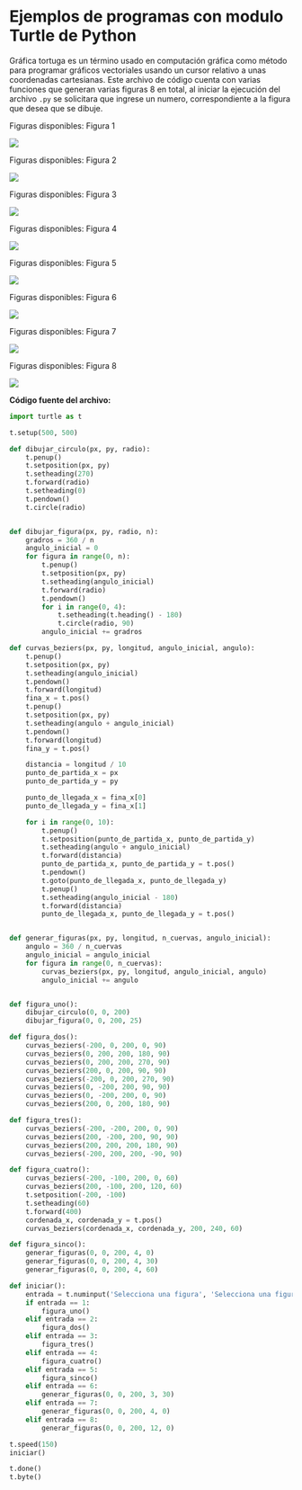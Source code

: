 # Ejemplos de programas con modulo Turtle de Python 

Gráfica tortuga es un término usado en computación gráfica como  método para programar gráficos vectoriales usando un cursor relativo a  unas coordenadas cartesianas. Este archivo de código cuenta con varias funciones que generan varias figuras 8 en total, al iniciar la ejecución del archivo ``.py`` se solicitara que ingrese un numero, correspondiente a la figura que desea que se dibuje.

Figuras disponibles: Figura 1

![](https://github.com/oswaldo-d3v/Ejemplos-Modulo-Turtle-Python/blob/master/Figura%201.PNG)

Figuras disponibles: Figura 2

![](https://github.com/oswaldo-d3v/Ejemplos-Modulo-Turtle-Python/blob/master/Figura%202.PNG)

Figuras disponibles: Figura 3

![](https://github.com/oswaldo-d3v/Ejemplos-Modulo-Turtle-Python/blob/master/Figura%203.PNG)

Figuras disponibles: Figura 4

![](https://github.com/oswaldo-d3v/Ejemplos-Modulo-Turtle-Python/blob/master/Figura%204.PNG)

Figuras disponibles: Figura 5

![](https://github.com/oswaldo-d3v/Ejemplos-Modulo-Turtle-Python/blob/master/Figura%205.PNG)

Figuras disponibles: Figura 6

![](https://github.com/oswaldo-d3v/Ejemplos-Modulo-Turtle-Python/blob/master/Figura%206.PNG)

Figuras disponibles: Figura 7

![](https://github.com/oswaldo-d3v/Ejemplos-Modulo-Turtle-Python/blob/master/Figura%207.PNG)

Figuras disponibles: Figura 8

![](https://github.com/oswaldo-d3v/Ejemplos-Modulo-Turtle-Python/blob/master/Figura%208.PNG)

**Código fuente del archivo:**

```Python
import turtle as t

t.setup(500, 500)

def dibujar_circulo(px, py, radio):
    t.penup()
    t.setposition(px, py)
    t.setheading(270)
    t.forward(radio)
    t.setheading(0)
    t.pendown()
    t.circle(radio)


def dibujar_figura(px, py, radio, n):
    gradros = 360 / n
    angulo_inicial = 0
    for figura in range(0, n):
        t.penup()
        t.setposition(px, py)
        t.setheading(angulo_inicial)
        t.forward(radio)
        t.pendown()
        for i in range(0, 4):
            t.setheading(t.heading() - 180)
            t.circle(radio, 90)
        angulo_inicial += gradros

def curvas_beziers(px, py, longitud, angulo_inicial, angulo):
    t.penup()
    t.setposition(px, py)
    t.setheading(angulo_inicial)
    t.pendown()
    t.forward(longitud)
    fina_x = t.pos()
    t.penup()
    t.setposition(px, py)
    t.setheading(angulo + angulo_inicial)
    t.pendown()
    t.forward(longitud)
    fina_y = t.pos()

    distancia = longitud / 10
    punto_de_partida_x = px
    punto_de_partida_y = py

    punto_de_llegada_x = fina_x[0]
    punto_de_llegada_y = fina_x[1]

    for i in range(0, 10):
        t.penup()
        t.setposition(punto_de_partida_x, punto_de_partida_y)
        t.setheading(angulo + angulo_inicial)
        t.forward(distancia)
        punto_de_partida_x, punto_de_partida_y = t.pos()
        t.pendown()
        t.goto(punto_de_llegada_x, punto_de_llegada_y)
        t.penup()
        t.setheading(angulo_inicial - 180)
        t.forward(distancia)
        punto_de_llegada_x, punto_de_llegada_y = t.pos()


def generar_figuras(px, py, longitud, n_cuervas, angulo_inicial):
    angulo = 360 / n_cuervas
    angulo_inicial = angulo_inicial
    for figura in range(0, n_cuervas):
        curvas_beziers(px, py, longitud, angulo_inicial, angulo)
        angulo_inicial += angulo


def figura_uno():
    dibujar_circulo(0, 0, 200)
    dibujar_figura(0, 0, 200, 25)

def figura_dos():
    curvas_beziers(-200, 0, 200, 0, 90)
    curvas_beziers(0, 200, 200, 180, 90)
    curvas_beziers(0, 200, 200, 270, 90)
    curvas_beziers(200, 0, 200, 90, 90)
    curvas_beziers(-200, 0, 200, 270, 90)
    curvas_beziers(0, -200, 200, 90, 90)
    curvas_beziers(0, -200, 200, 0, 90)
    curvas_beziers(200, 0, 200, 180, 90)

def figura_tres():
    curvas_beziers(-200, -200, 200, 0, 90)
    curvas_beziers(200, -200, 200, 90, 90)
    curvas_beziers(200, 200, 200, 180, 90)
    curvas_beziers(-200, 200, 200, -90, 90)

def figura_cuatro():
    curvas_beziers(-200, -100, 200, 0, 60)
    curvas_beziers(200, -100, 200, 120, 60)
    t.setposition(-200, -100)
    t.setheading(60)
    t.forward(400)
    cordenada_x, cordenada_y = t.pos()
    curvas_beziers(cordenada_x, cordenada_y, 200, 240, 60)

def figura_sinco():
    generar_figuras(0, 0, 200, 4, 0)
    generar_figuras(0, 0, 200, 4, 30)
    generar_figuras(0, 0, 200, 4, 60)

def iniciar():
    entrada = t.numinput('Selecciona una figura', 'Selecciona una figura 1... 8: ', 1, 1, 8)
    if entrada == 1:
        figura_uno()
    elif entrada == 2:
        figura_dos()
    elif entrada == 3:
        figura_tres()
    elif entrada == 4:
        figura_cuatro()
    elif entrada == 5:
        figura_sinco()
    elif entrada == 6:
        generar_figuras(0, 0, 200, 3, 30)
    elif entrada == 7:
        generar_figuras(0, 0, 200, 4, 0)
    elif entrada == 8:
        generar_figuras(0, 0, 200, 12, 0)

t.speed(150)
iniciar()

t.done()
t.byte()

```

